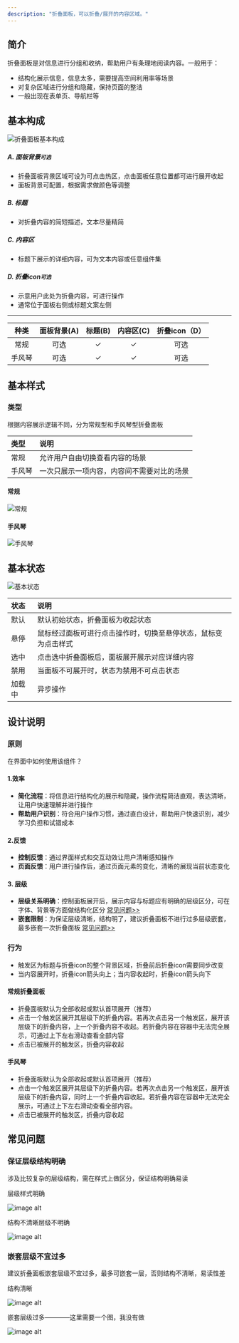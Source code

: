 ```yaml
---
description: "折叠面板，可以折叠/展开的内容区域。"
---
```


## 简介

折叠面板是对信息进行分组和收纳，帮助用户有条理地阅读内容。一般用于：

- 结构化展示信息，信息太多，需要提高空间利用率等场景
- 对复杂区域进行分组和隐藏，保持页面的整洁
- 一般出现在表单页、导航栏等

## 基本构成

![折叠面板基本构成](../../../images/collapse/折叠面板基本构成.jpg)

##### A. 面板背景`可选`

- 折叠面板背景区域可设为可点击热区，点击面板任意位置都可进行展开收起
- 面板背景可配置，根据需求做颜色等调整


##### B. 标题

- 对折叠内容的简短描述，文本尽量精简

##### C. 内容区

- 标题下展示的详细内容，可为文本内容或任意组件集

##### D. 折叠icon`可选`

- 示意用户此处为折叠内容，可进行操作
- 通常位于面板右侧或标题文案左侧

----



|  种类  | 面板背景(A) | 标题(B) | 内容区(C) | 折叠icon（D） |
| :----: | :---------: | :-----: | :-------: | :-----------: |
|  常规  |    可选     |    ✓    |     ✓     |     可选      |
| 手风琴 |    可选     |    ✓    |     ✓     |     可选      |



## 基本样式

### 类型

根据内容展示逻辑不同，分为常规型和手风琴型折叠面板

| 类型   | 说明                                       |
| :----- | :----------------------------------------- |
| 常规   | 允许用户自由切换查看内容的场景             |
| 手风琴 | 一次只展示一项内容，内容间不需要对比的场景 |

#### 常规

![常规](../../../images/collapse/常规.jpg)

#### 手风琴

![手风琴](../../../images/collapse/手风琴.jpg)



## 基本状态

![基本状态](../../../images/collapse/基本状态.jpg)

| 状态   | 说明                                                         |
| :----- | :----------------------------------------------------------- |
| 默认   | 默认初始状态，折叠面板为收起状态                             |
| 悬停   | 鼠标经过面板可进行点击操作时，切换至悬停状态，鼠标变为点击样式<!--（这个状态图上🈚️）--> |
| 选中   | 点击选中折叠面板后，面板展开展示对应详细内容                 |
| 禁用   | 当面板不可展开时，状态为禁用不可点击状态                     |
| 加载中 | 异步操作                                                     |



## 设计说明

### 原则

在界面中如何使用该组件？

#### 1.效率

- **简化流程**：将信息进行结构化的展示和隐藏，操作流程简洁直观，表达清晰，让用户快速理解并进行操作
- **帮助用户识别**：符合用户操作习惯，通过直白设计，帮助用户快速识别，减少学习负担和试错成本

#### 2.反馈

- **控制反馈**：通过界面样式和交互动效让用户清晰感知操作
- **页面反馈**：用户进行操作后，通过页面元素的变化，清晰的展现当前状态变化

#### 3. 层级

- **层级关系明确**：控制面板展开后，展示内容与标题应有明确的层级区分，可在字体、背景等方面做结构化区分 [常见问题>>](/component/Collapse/#%E4%BF%9D%E8%AF%81%E5%B1%82%E7%BA%A7%E7%BB%93%E6%9E%84%E6%98%8E%E7%A1%AE)
- **嵌套限制**：为保证层级清晰，结构明了，建议折叠面板不进行过多层级嵌套，最多嵌套一次折叠面板 [常见问题>>](/component/Collapse/#%E5%B5%8C%E5%A5%97%E5%B1%82%E7%BA%A7%E4%B8%8D%E5%AE%9C%E8%BF%87%E5%A4%9A)



### 行为

- 触发区为标题与折叠icon的整个背景区域，折叠前后折叠icon需要同步改变
- 当内容展开时，折叠icon箭头向上；当内容收起时，折叠icon箭头向下

#### 常规折叠面板

- 折叠面板默认为全部收起或默认首项展开（推荐）
- 点击一个触发区展开其层级下的折叠内容。若再次点击另一个触发区，展开该层级下的折叠内容，上一个折叠内容不收起。若折叠内容在容器中无法完全展示，可通过上下左右滑动查看全部内容
- 点击已被展开的触发区，折叠内容收起

#### 手风琴

- 折叠面板默认为全部收起或默认首项展开（推荐）
- 点击一个触发区展开其层级下的折叠内容。若再次点击另一个触发区，展开该层级下的折叠内容，同时上一个折叠内容收起。若折叠内容在容器中无法完全展示，可通过上下左右滑动查看全部内容。
- 点击已被展开的触发区，折叠内容收起



##  常见问题

### 保证层级结构明确

涉及比较复杂的层级结构，需在样式上做区分，保证结构明确易读



<div class="u-md-flex-without-bg">
   <div class="u-md-mr24">
      <p><i class="u-md-suggested"></i>层级样式明确</p>
      <img src="../../../images/collapse/层级清晰.png" alt="image alt" title="desc" />
   </div>
   <div>
      <p><i class="u-md-not-suggested"></i>结构不清晰层级不明确</p>
      <img src="../../../images/collapse/层级混乱.png" alt="image alt" title="desc" />
   </div>
</div>



### 嵌套层级不宜过多

建议折叠面板嵌套层级不宜过多，最多可嵌套一层，否则结构不清晰，易读性差



<div class="u-md-flex-without-bg">
   <div class="u-md-mr24">
      <p><i class="u-md-suggested"></i>结构清晰</p>
      <img src="../../../images/collapse/嵌套合理.png" alt="image alt" title="desc" />
   </div>
   <div>
      <p><i class="u-md-not-suggested"></i>嵌套层级过多————这里需要一个图，我没有做</p>
      <img src="../../../images/collapse/嵌套合理.png" alt="image alt" title="desc" />
   </div>
</div>

<!--

## 主题

| 内容 | 值           | 默认值  |
| :--- | :----------- | :------ |
| icon | icon/nothing | nothing |
| icon | icon/nothing | nothing |


## 相关文档

1. [Tag 标签](/component/Tag/)
2. [Notice 提示](/component/Notice/)

-->
